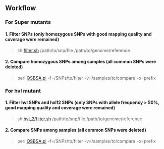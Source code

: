 ## Workflow
### For Super mutants
#### 1. Filter SNPs (only homozygous SNPs with good mapping quality and coverage were remained)
> sh [filter.sh](https://github.com/qslin/Huanzhong/blob/master/filter.sh) /path/to/snp/file /path/to/genome/reference
#### 2. Compare homozygous SNPs among samples (all common SNPs were deleted)
> perl [QSBSA.pl](https://github.com/qslin/Bulk-Segregation-Analysis/blob/master/QSBSA.pl) -f=/SNPs/to/filter -v=/samples/to/compare -o=prefix
### For hvl mutant
#### 1. Filter hvl SNPs and hxlf2 SNPs (only SNPs with allele frequency > 50%, good mapping quality and coverage were remained)
> sh [hvl_2/filter.sh](https://github.com/qslin/Huanzhong/blob/master/hvl_2/filter.sh) /path/to/snp/file /path/to/genome/reference
#### 2. Compare SNPs among samples (all common SNPs were deleted)
> perl [QSBSA.pl](https://github.com/qslin/Bulk-Segregation-Analysis/blob/master/QSBSA.pl) -f=/SNPs/to/filter -v=/samples/to/compare -o=prefix

